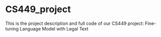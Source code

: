# CS449_project
This is the project description and full code of our CS449 project: Fine-tuning Language Model with Legal Text
